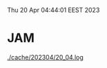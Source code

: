 Thu 20 Apr 04:44:01 EEST 2023
# JAM
<a href='./cache/202304/20_04.log'>./cache/202304/20_04.log</a>
